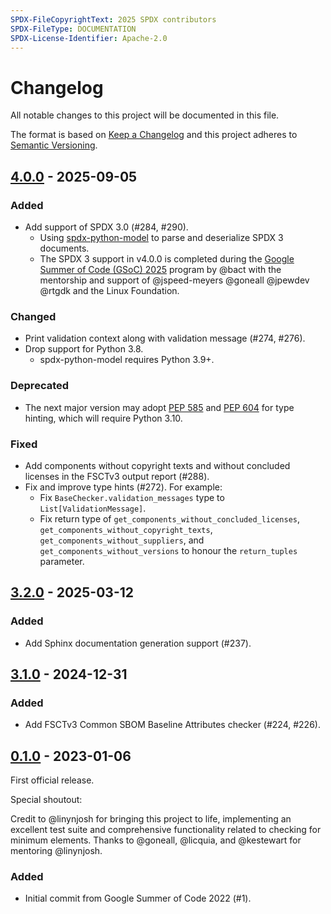 ```yaml
---
SPDX-FileCopyrightText: 2025 SPDX contributors
SPDX-FileType: DOCUMENTATION
SPDX-License-Identifier: Apache-2.0
---
```


# Changelog

All notable changes to this project will be documented in this file.

The format is based on [Keep a Changelog][keepachangelog]
and this project adheres to [Semantic Versioning][semver].

## [4.0.0] - 2025-09-05

### Added

- Add support of SPDX 3.0 (#284, #290).
  - Using [spdx-python-model][] to parse and deserialize SPDX 3 documents.
  - The SPDX 3 support in v4.0.0 is completed during the [Google Summer of Code
    (GSoC) 2025][gsoc2025] program by @bact with the mentorship and support of
    @jspeed-meyers @goneall @jpewdev @rtgdk and the Linux Foundation.

[gsoc2025]: https://summerofcode.withgoogle.com/programs/2025/projects/CeR3hQTq
[spdx-python-model]: https://github.com/spdx/spdx-python-model/

### Changed

- Print validation context along with validation message (#274, #276).
- Drop support for Python 3.8.
  - spdx-python-model requires Python 3.9+.

### Deprecated

- The next major version may adopt
  [PEP 585](https://peps.python.org/pep-0585/) and
  [PEP 604](https://peps.python.org/pep-0604/) for type hinting,
  which will require Python 3.10.

### Fixed

- Add components without copyright texts and without concluded licenses in the
  FSCTv3 output report (#288).
- Fix and improve type hints (#272). For example:
  - Fix `BaseChecker.validation_messages` type to `List[ValidationMessage]`.
  - Fix return type of `get_components_without_concluded_licenses`,
    `get_components_without_copyright_texts`, `get_components_without_suppliers`,
    and `get_components_without_versions`
    to honour the `return_tuples` parameter.

## [3.2.0] - 2025-03-12

### Added

- Add Sphinx documentation generation support (#237).

## [3.1.0] - 2024-12-31

### Added

- Add FSCTv3 Common SBOM Baseline Attributes checker (#224, #226).

## [0.1.0] - 2023-01-06

First official release.

Special shoutout:

Credit to @linynjosh for bringing this project to life, implementing
an excellent test suite and comprehensive functionality related to checking
for minimum elements.
Thanks to @goneall, @licquia, and @kestewart for mentoring @linynjosh.

### Added

- Initial commit from Google Summer of Code 2022 (#1).

[keepachangelog]: https://keepachangelog.com/en/1.1.0/
[semver]: https://semver.org/spec/v2.0.0.html
[4.0.0]: https://github.com/spdx/ntia-conformance-checker/releases/tag/v4.0.0
[3.2.0]: https://github.com/spdx/ntia-conformance-checker/releases/tag/v3.2.0
[3.1.0]: https://github.com/spdx/ntia-conformance-checker/releases/tag/v3.1.0
[0.1.0]: https://github.com/spdx/ntia-conformance-checker/releases/tag/v0.1.0
